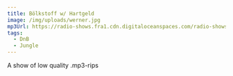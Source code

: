 ```yaml
---
title: Bölkstoff w/ Hartgeld
image: /img/uploads/werner.jpg
mp3Url: https://radio-shows.fra1.cdn.digitaloceanspaces.com/radio-shows/hartgeld_theme_time_radio_hour_stream_20240123-124715.mp3
tags: 
  - DnB
  - Jungle
---
```

A show of low quality .mp3-rips